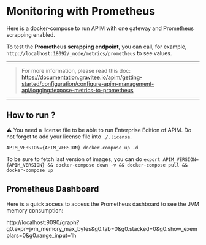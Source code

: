 # Monitoring with Prometheus

Here is a docker-compose to run APIM with one gateway and Prometheus scrapping enabled.

To test the **Prometheus scrapping endpoint**, you can call, for example, `http://localhost:18092/_node/metrics/prometheus` to see values.

---
> For more information, please read this doc: https://documentation.gravitee.io/apim/getting-started/configuration/configure-apim-management-api/logging#expose-metrics-to-prometheus
---

## How to run ?

⚠️ You need a license file to be able to run Enterprise Edition of APIM. Do not forget to add your license file into `./.license`.

`APIM_VERSION={APIM_VERSION} docker-compose up -d ` 

To be sure to fetch last version of images, you can do
`export APIM_VERSION={APIM_VERSION} && docker-compose down -v && docker-compose pull && docker-compose up`

## Prometheus Dashboard

Here is a quick access to access the Prometheus dashboard to see the JVM memory consumption:

http://localhost:9090/graph?g0.expr=jvm_memory_max_bytes&g0.tab=0&g0.stacked=0&g0.show_exemplars=0&g0.range_input=1h